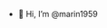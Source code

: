 - 👋 Hi, I’m @marin1959


<!---
marin1959/marin1959 is a ✨ special ✨ repository because its `README.md` (this file) appears on your GitHub profile.
You can click the Preview link to take a look at your changes.
--->
